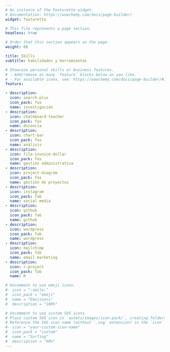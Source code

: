 ```yaml
---
# An instance of the Featurette widget.
# Documentation: https://wowchemy.com/docs/page-builder/
widget: featurette

# This file represents a page section.
headless: true

# Order that this section appears on the page.
weight: 60

title: Skills
subtitle: habilidades y herramientas

# Showcase personal skills or business features.
# - Add/remove as many `feature` blocks below as you like.
# - For available icons, see: https://wowchemy.com/docs/page-builder/#icons
feature:

- description: 
  icon: search-plus
  icon_pack: fas
  name: investigación
- description: 
  icon: chalkboard-teacher
  icon_pack: fas
  name: docencia
- description: 
  icon: chart-bar
  icon_pack: fas
  name: análisis
- description: 
  icon: file-invoice-dollar
  icon_pack: fas
  name: gestión administrativa
- description: 
  icon: project-diagram
  icon_pack: fas
  name: gestión de proyectos
- description: 
  icon: instagram
  icon_pack: fab
  name: social media
- description: 
  icon: github
  icon_pack: fab
  name: github
- description: 
  icon: wordpress
  icon_pack: fab
  name: wordpress 
- description: 
  icon: mailchimp
  icon_pack: fab
  name: email marketing 
- description: 
  icon: r-project
  icon_pack: fab
  name: R

# Uncomment to use emoji icons.
#- icon = ":smile:"
#  icon_pack = "emoji"
#  name = "Emojiness"
#  description = "100%"  

# Uncomment to use custom SVG icons.
# Place custom SVG icon in `assets/images/icon-pack/`, creating folders if necessary.
# Reference the SVG icon name (without `.svg` extension) in the `icon` field.
#- icon = "your-custom-icon-name"
#  icon_pack = "custom"
#  name = "Surfing"
#  description = "90%"
---
```

